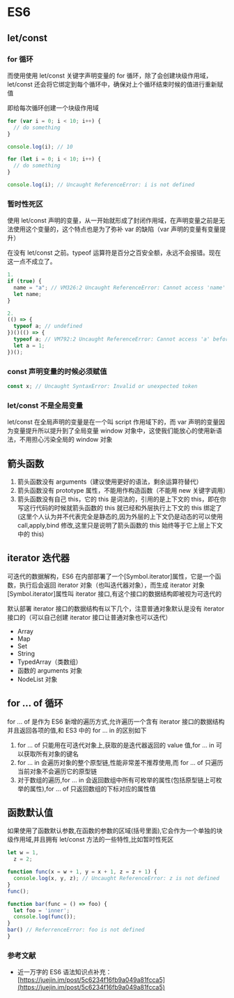 # ES6

## let/const

### for 循环

而使用使用 let/const 关键字声明变量的 for 循环，除了会创建块级作用域，let/const 还会将它绑定到每个循环中，确保对上个循环结束时候的值进行重新赋值

即给每次循环创建一个块级作用域

```js
for (var i = 0; i < 10; i++) {
  // do something
}

console.log(i); // 10
```

```js
for (let i = 0; i < 10; i++) {
  // do something
}

console.log(i); // Uncaught ReferenceError: i is not defined
```

### 暂时性死区

使用 let/const 声明的变量，从一开始就形成了封闭作用域，在声明变量之前是无法使用这个变量的，这个特点也是为了弥补 var 的缺陷（var 声明的变量有变量提升）

在没有 let/const 之前。typeof 运算符是百分之百安全额，永远不会报错。现在这一点不成立了。

```js
1.
if (true) {
  name = "a"; // VM326:2 Uncaught ReferenceError: Cannot access 'name' before initialization
  let name;
}

2.
(() => {
  typeof a; // undefined
})()(() => {
  typeof a; // VM792:2 Uncaught ReferenceError: Cannot access 'a' before initialization
  let a = 1;
})();
```

### const 声明变量的时候必须赋值

```js
const x; // Uncaught SyntaxError: Invalid or unexpected token
```

### let/const 不是全局变量

let/const 在全局声明的变量是在一个叫 script 作用域下的，而 var 声明的变量因为变量提升所以提升到了全局变量 window 对象中，这使我们能放心的使用新语法，不用担心污染全局的 window 对象

## 箭头函数

1. 箭头函数没有 arguments（建议使用更好的语法，剩余运算符替代）
2. 箭头函数没有 prototype 属性，不能用作构造函数（不能用 new 关键字调用）
3. 箭头函数没有自己 this，它的 this 是词法的，引用的是上下文的 this，即在你写这行代码的时候就箭头函数的 this 就已经和外层执行上下文的 this 绑定了(这里个人认为并不代表完全是静态的,因为外层的上下文仍是动态的可以使用 call,apply,bind 修改,这里只是说明了箭头函数的 this 始终等于它上层上下文中的 this)

## iterator 迭代器

可迭代的数据解构，ES6 在内部部署了一个[Symbol.iterator]属性，它是一个函数，执行后会返回 iterator 对象（也叫迭代器对象），而生成 iterator 对象[Symbol.iterator]属性叫 iterator 接口,有这个接口的数据结构即被视为可迭代的

默认部署 iterator 接口的数据结构有以下几个，注意普通对象默认是没有 iterator 接口的（可以自己创建 iterator 接口让普通对象也可以迭代）

- Array
- Map
- Set
- String
- TypedArray（类数组）
- 函数的 arguments 对象
- NodeList 对象

## for ... of 循环

for ... of 是作为 ES6 新增的遍历方式,允许遍历一个含有 iterator 接口的数据结构并且返回各项的值,和 ES3 中的 for ... in 的区别如下

1. for ... of 只能用在可迭代对象上,获取的是迭代器返回的 value 值,for ... in 可以获取所有对象的键名
2. for ... in 会遍历对象的整个原型链,性能非常差不推荐使用,而 for ... of 只遍历当前对象不会遍历它的原型链
3. 对于数组的遍历,for ... in 会返回数组中所有可枚举的属性(包括原型链上可枚举的属性),for ... of 只返回数组的下标对应的属性值

## 函数默认值

如果使用了函数默认参数,在函数的参数的区域(括号里面),它会作为一个单独的块级作用域,并且拥有 let/const 方法的一些特性,比如暂时性死区

```js
let w = 1,
  z = 2;

function func(x = w + 1, y = x + 1, z = z + 1) {
  console.log(x, y, z); // Uncaught ReferenceError: z is not defined
}
func();
```

```js
function bar(func = () => foo) {
  let foo = 'inner';
  console.log(func());
}
bar() // ReferrenceError: foo is not defined
}
```

### 参考文献

- 近一万字的 ES6 语法知识点补充：[https://juejin.im/post/5c6234f16fb9a049a81fcca5](https://juejin.im/post/5c6234f16fb9a049a81fcca5)
